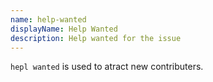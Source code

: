 ```yaml
---
name: help-wanted
displayName: Help Wanted
description: Help wanted for the issue
---
```

`hepl wanted` is used to atract new contributers.
